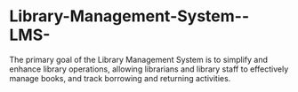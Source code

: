 # Library-Management-System--LMS-
 The primary goal of the Library Management System is to simplify and enhance library operations, allowing librarians and library staff to effectively manage books, and track borrowing and returning activities.
